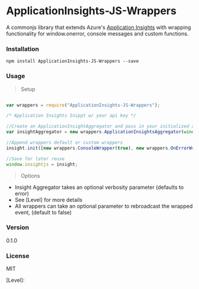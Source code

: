 # ApplicationInsights-JS-Wrappers

A commonjs library that extends Azure's [Application Insights] with wrapping functionality for window.onerror, console messages and custom functions.

### Installation

`npm install ApplicationInsights-JS-Wrappers --save`

### Usage


> Setup

```javascript

var wrappers = require("ApplicationInsights-JS-Wrappers");

/* Application Insights Snippt w/ your api key */

//Create an ApplicationInsightAggregator and pass in your initialized appInsights container
var insightAggregator = new wrappers.ApplicationInsightsAggregator(window.appInsights, 5);

//Append wrappers default or custom wrappers
insight.init([new wrappers.ConsoleWrapper(true), new wrappers.OnErrorWrapper()]);

//Save for later reuse
window.insightjs = insight;

```

> Options 

* Insight Aggregator takes an optional verbosity parameter (defaults to error)
 * See [Level] for more details
* All wrappers can take an optional parameter to rebroadcast the wrapped event, (default to false)



### Version
0.1.0

### License
MIT

[Application Insights]:https://github.com/Microsoft/ApplicationInsights-JS
[Level]:

